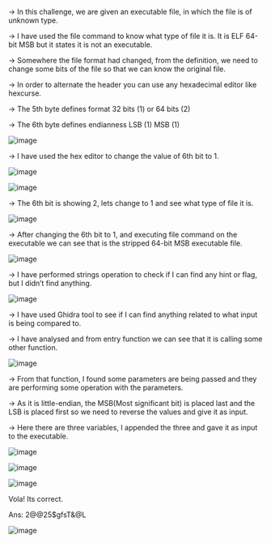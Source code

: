 → In this challenge, we are given an executable file, in which the file is of unknown type.

→ I have used the file command to know what type of file it is. It is ELF 64-bit MSB but it states it is not an executable.

→ Somewhere the file format had changed, from the definition, we need to change some bits of the file so that we can know the original file.

→ In order to alternate the header you can use any hexadecimal editor like hexcurse.

→ The 5th byte defines format 32 bits (1) or 64 bits (2)

→ The 6th byte defines endianness LSB (1)  MSB (1)

![image](https://user-images.githubusercontent.com/54020728/215550640-d5962b1f-60d7-4abe-bf4b-1072eeba46ff.png)

→ I have used the hex editor to change the value of 6th bit to 1.

![image](https://user-images.githubusercontent.com/54020728/215550768-e46c095c-27d4-428a-8703-788ad2080c13.png)

![image](https://user-images.githubusercontent.com/54020728/215550811-f150c925-c62e-4cb4-8200-f39405bd3434.png)

→ The 6th bit is showing 2, lets change to 1 and see what type of file it is.

![image](https://user-images.githubusercontent.com/54020728/215550924-24804057-5260-4876-8d65-199212820520.png)

→ After changing the 6th bit to 1, and executing file command on the executable we can see that is the stripped 64-bit MSB executable file.

![image](https://user-images.githubusercontent.com/54020728/215551125-659aa29c-c3c4-418d-8e8c-9ff5f4347589.png)

→ I have performed strings operation to check if I can find any hint or flag, but I didn’t find anything.

![image](https://user-images.githubusercontent.com/54020728/215551371-2659ba69-0302-48d3-8eb5-5a11c3fd256a.png)

→ I have used Ghidra tool to see if I can find anything related to what input is being compared to.

→ I have analysed and from entry function we can see that it is calling some other function.

![image](https://user-images.githubusercontent.com/54020728/215551674-d6f156e0-bb5e-4e7d-867b-4fd4354240e8.png)

→ From that function, I found some parameters are being passed and they are performing some operation with the parameters.

→ As it is little-endian, the MSB(Most significant bit) is placed last and the LSB is placed first so we need to reverse the values and give it as input.

→ Here there are three variables, I appended the three and gave it as input to the executable.

![image](https://user-images.githubusercontent.com/54020728/215551836-ac63800a-56aa-4fe2-b88a-a52afffd11ad.png)

![image](https://user-images.githubusercontent.com/54020728/215551873-110b8414-9d8b-4141-bd5f-52981a82c30a.png)

![image](https://user-images.githubusercontent.com/54020728/215551890-0d3715f0-319e-4b88-a831-47eae9eb516d.png)

Vola!  Its correct.

Ans: 2@@25$gfsT&@L

![image](https://user-images.githubusercontent.com/54020728/215551962-6aca7206-5887-4fd4-8f54-5b7c947af39f.png)

